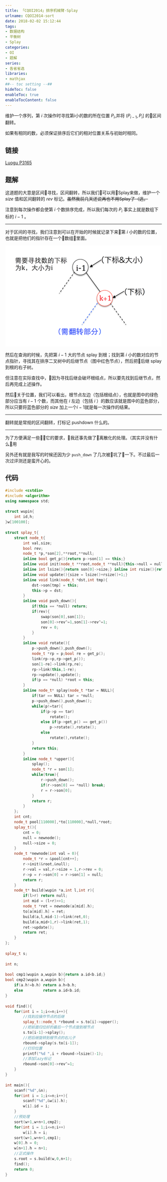 ```yaml
---
title: 「CQOI2014」排序机械臂-Splay
urlname: CQOI2014-sort
date: 2018-02-02 15:12:44
tags:
- 数据结构
- 平衡树
- Splay
categories: 
- OI
- 题解
series:
- 各省省选
libraries:
- mathjax 
##-- toc setting --##
hideToc: false
enableToc: true
enableTocContent: false
---
```


维护一个序列，第 $i$ 次操作时寻找第i小的数的所在位置 $P_i$,并将 $(P_{i-1},P_{i}]$ 的区间翻转。

如果有相同的数，必须保证排序后它们的相对位置关系与初始时相同。

<!--more-->

## 链接

[Luogu P3165](https://www.luogu.org/problemnew/show/P3165)

## 题解

这道题的大意是区间寻找，区间翻转，所以我们可以用Splay来做，维护一个 $size$ 值和区间翻转的 $rev$ 标记。~~虽然我前几天还说再也不用Splay了（逃。~~

注意到每次操作都会使第 $i$ 个数排序完成，所以我们每次的 $P_{i}$ 事实上就是数组下标的 $i-1$ 。
- - - 
对于区间的寻找，我们注意到可以在开始的时候就记录下来第 $i$ 小的数的位置，也就是把他们的指针存在一个数组里面。

![看不到的话假装有图吧](explanation.png)

然后在查询的时候，先把第 $i-1$ 大的节点 splay 到根；找到第 $i$ 小的数对应的节点指针，寻找其在排序二叉树中的后继节点（图中红色节点），然后把后继 splay 到根的右子树。

但注意在实际查找中，因为寻找后继会破坏根结点，所以要先找到后继节点，然后再完成上述操作。

然后关于位置，我们可以看出，根节点左边（包括根结点），也就是图中的绿色部分应当有 $i-1$ 个数，而其他在 $i$ 左边（包括 $i$ ）的数应该就是图中的蓝色部分，所以只要将蓝色部分的 $size$ 加上一个$i-1$就是每一次操作的结果。
- - - 
翻转就是常规的区间翻转，打标记 pushdown 什么的。
- - - 
为了方便满足一些它的要求，我还事先做了离散化的处理。（其实并没有什么用

另外还有就是我写的时候还因为少 `push_down` 了几次被坑了一下。不过最后一次过评测还是蛮开心的。

## 代码

```cpp
#include <cstdio>
#include <algorithm>
using namespace std;

struct wupin{
    int id,h;
}w[100100];

struct splay_t{
    struct node_t{
        int val,size;
        bool rev;
        node_t *p,*son[2],**root,**null;
        inline bool get_p(){return p->son[1] == this;}
        inline void init(node_t **root,node_t **null){this->null = null,this->root = root;}
        inline int lsize(){return son[0]->size;} inline int rsize(){return son[1]->size;}
        inline void update(){size = lsize()+rsize()+1;}
        inline void link(node_t *dst,int tmp){
            dst->son[tmp] = this;
            this->p = dst;
        }
        inline void push_down(){
            if(this == *null) return;
            if(rev){
                swap(son[0],son[1]);
                son[0]->rev^=1,son[1]->rev^=1;
                rev = 0;
            }
        }
        inline void rotate(){
            p->push_down(),push_down();
            node_t *rp = p;bool re = get_p();
            link(rp->p,rp->get_p());
            son[1-re]->link(rp,re);
            rp->link(this,1-re);
            rp->update(),update();
            if(p == *null) *root = this;
        }
        inline node_t* splay(node_t *tar = NULL){
            if(tar == NULL) tar = *null;
            p->push_down(),push_down();
            while(p!=tar){
                if(p->p == tar)
                    rotate();
                else if(p->get_p() == get_p())
                    p->rotate(),rotate();
                else
                    rotate(),rotate();
            }
            return this;
        }
        inline node_t *upper(){
            splay();
            node_t *r = son[1];
            while(true){
                r->push_down();
                if(r->son[0] == *null) break;
                r = r->son[0];
            }
            return r;
        }
    };
    int cnt;
    node_t pool[110000],*to[110000],*null,*root;
    splay_t(){
        cnt = 0;
        null = newnode();
        null->size = 0;
    }
    node_t *newnode(int val = 0){
        node_t *r = &pool[cnt++];
        r->init(&root,&null);
        r->val = val,r->size = 1,r->rev = 0;
        r->p = r->son[0] = r->son[1] = null;
        return r;
    }
    node_t* build(wupin *a,int l,int r){
        if(l>r) return null;
        int mid = (l+r)>>1;
        node_t *ret = newnode(a[mid].h);
        to[a[mid].h] = ret;
        build(a,l,mid-1)->link(ret,0);
        build(a,mid+1,r)->link(ret,1);
        ret->update();
        return ret;
    }
};

splay_t s;

int n;

bool cmp1(wupin a,wupin b){return a.id<b.id;}
bool cmp2(wupin a,wupin b){
    if(a.h!=b.h) return a.h<b.h;
    else         return a.id<b.id;
}

void find(){
    for(int i = 1;i<=n;i++){
        //找到应操作节点的后继
        splay_t::node_t *rbound = s.to[i]->upper();
        //把前面归位好的最后一个节点旋到根节点
        s.to[i-1]->splay();
        //把后继旋转到根节点的右儿子
        rbound->splay(s.to[i-1]);
        //打印位置
        printf("%d ",i + rbound->lsize()-1);
        //添加lazy标记
        rbound->son[0]->rev^=1;
    }
}

int main(){
    scanf("%d",&n);
    for(int i = 1;i<=n;i++){
        scanf("%d",&w[i].h);
        w[i].id = i;
    }
    //预处理
    sort(w+1,w+n+1,cmp2);
    for(int i = 1;i<=n;i++)
        w[i].h = i;
    sort(w+1,w+n+1,cmp1);
    w[0].h = 0;
    w[n+1].h = n+1;
    //正式操作
    s.root = s.build(w,0,n+1);
    find();
    return 0;
}
```


